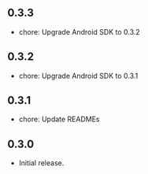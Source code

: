 ## 0.3.3

* chore: Upgrade Android SDK to 0.3.2

## 0.3.2

* chore: Upgrade Android SDK to 0.3.1

## 0.3.1

* chore: Update READMEs

## 0.3.0

* Initial release.
